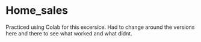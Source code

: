 # Home_sales

Practiced using Colab for this excersice. Had to change around the versions here and there to see what worked and what didnt.
